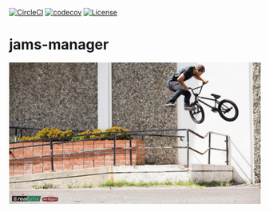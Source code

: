 [![CircleCI](https://circleci.com/gh/BorsaTeam/jams-manager/tree/master.svg?style=svg)](https://circleci.com/gh/BorsaTeam/jams-manager/tree/master)
[![codecov](https://codecov.io/gh/BorsaTeam/jams-manager/branch/master/graph/badge.svg)](https://codecov.io/gh/BorsaTeam/jams-manager)
[![License](https://img.shields.io/badge/License-Apache%202.0-blue.svg)](https://opensource.org/licenses/Apache-2.0)
# jams-manager

![garret bar bar](https://github.com/BorsaTeam/jams-manager/blob/master/actn_160901_ACTN_REAL_BMX_REYNOLDS_EDIT351.jpg)
